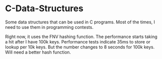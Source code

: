C-Data-Structures
=================

Some data structures that can be used in C programs. Most of the times, I need to use them in programming contests.

Right now, it uses the FNV hashing function. The performance starts taking a hit after I have 100k keys. Performance tests indicate 35ms to store or lookup per 10k keys. But the number changes to 8 seconds for 100k keys. Will need a better hash function.
